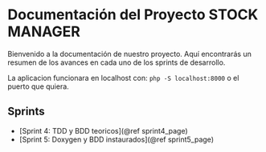 # Documentación del Proyecto STOCK MANAGER

Bienvenido a la documentación de nuestro proyecto. Aquí encontrarás un resumen de los avances en cada uno de los sprints de desarrollo.

La aplicacion funcionara en localhost con:
```php -S localhost:8000``` o el puerto que quiera.

## Sprints

* [Sprint 4: TDD y BDD teoricos](@ref sprint4_page)
* [Sprint 5: Doxygen y BDD instaurados](@ref sprint5_page)